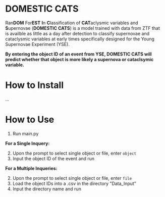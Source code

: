# DOMESTIC CATS

Ran**DOM** For**EST** **I**n **C**lassification of **CAT**aclysmic variables and **S**upernovae (**DOMESTIC CATS**) is a model trained with data from ZTF that is availble as little as a day after detection to classify supernovae and cataclysmic variables at early times specifically designed for the Young Supernovae Experiment (YSE). 

**By entering the object ID of an event from YSE, DOMESTIC CATS will predict whether that object is more likely a supernova or cataclsymic variable.** 
# How to Install 

... 

# How to Use

 1. Run main.py

**For a Single Inquery:**

 2.  Upon the prompt to select single object or file, enter `object`
 3. Input the object ID of the event and run

**For a Multiple Inqueries:**

 2. Upon the prompt to select single object or file, enter `file`
 3. Load the object IDs into a .csv in the directory "Data_Input"
 4. Input the directory name and run
